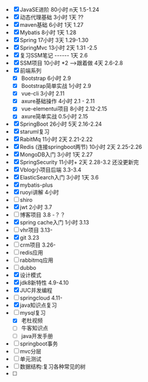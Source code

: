 - [x] JavaSE进阶   80小时   n天    1.5-1.24
- [x] 动态代理基础 3小时     1天     ??
- [x] maven基础    6小时      1天    1.27
- [x] Mybatis          8小时      1天    1.28
- [x] Spring            17小时     3天   1.29-1.30
- [x] SpringMvc      13小时    2天    1.31 -2.5
- [x] 复习SSM笔记    ------      1天    2.6
- [x] SSM项目        10小时 *2 -->跟着做   4天  2.6-2.8
- [x] 前端系列
  - [x] Bootstrap                6小时          2.9
  - [x] Bootstrap简单实战 1小时           2.9
  - [x] vue-cli                     3小时           2.11 
  - [x] axure基础操作         4小时          2.1 - 2.11
  - [x] vue-elementui项目   8小时           2.12-2.15
  - [x] axure简单实战         0.5小时        2.15
- [x] SpringBoot       26小时    5天              2.16-2.24
- [x] staruml复习
- [x] RabitMq            11小时    2天             2.21-2.22
- [x] Redis      (连接springboot两节)          10小时   2天             2.25-2.26
- [x] MongoDB入门         3小时     1天         2.27
- [x] SpringSecurity   11小时+     2天            2.28-3.2  还没更新完
- [x] Vblog小项目后端                                   3.3-3.4
- [x] ElasticSearch入门   3小时     1天           3.6  
- [x] mybatis-plus
- [x] ruoyi讲解                   4小时
- [ ] shiro
- [x] jwt                              2小时                   3.7
- [ ] 博客项目                                             3.8 -？？
- [x] spring cache入门 1小时                       3.13
- [ ] vhr项目                                                3.13-
- [x] git                                                         3.23
- [ ] crm项目                                              3.26-
- [ ] redis应用
- [ ] rabbitmq应用
- [ ] dubbo
- [x] 设计模式
- [x] jdk8新特性 4.9-4.10
- [x] JUC并发编程  
- [ ] springcloud 4.11-
- [x] java知识点复习
- [ ] mysql复习
  - [x] 老杜视频
  - [ ] 牛客知识点
  - [ ] java开发手册
- [ ] springboot事务
- [ ] mvc分层
- [ ] 单元测试
- [ ] 数据结构:复习各种常见的树
- [ ] 